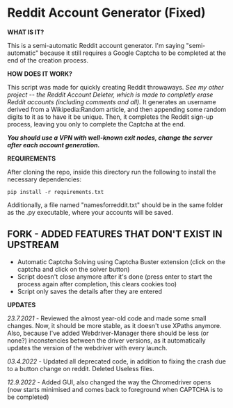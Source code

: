 # Reddit Account Generator (Fixed)
 **WHAT IS IT?**
 
 This is a semi-automatic Reddit account generator. I'm saying "semi-automatic" because it still requires a Google Captcha to be completed at the end of the creation process.

 **HOW DOES IT WORK?**
 
 This script was made for quickly creating Reddit throwaways. _See my other project -- the Reddit Account Deleter, which is made to completly erase Reddit accounts (including comments and all)._
 It generates an username derived from a Wikipedia:Random article, and then appending some random digits to it as to have it be unique. Then, it completes the Reddit sign-up process, leaving you only to complete the Captcha at the end.

   _**You should use a VPN with well-known exit nodes, change the server after each account generation.**_
 
 **REQUIREMENTS**

 After cloning the repo, inside this directory run the following to install the necessary dependencies:

 ```console
 pip install -r requirements.txt
 ```

 Additionally, a file named "namesforreddit.txt" should be in the same folder as the .py executable, where your accounts will be saved.

 ## FORK - ADDED FEATURES THAT DON'T EXIST IN UPSTREAM
- Automatic Captcha Solving using Captcha Buster extension (click on the captcha and click on the solver button)
- Script doesn't close anymore after it's done (press enter to start the process again after completion, this clears cookies too)
- Script only saves the details after they are entered
 
 **UPDATES**
 
_23.7.2021_ - 
 Reviewed the almost year-old code and made some small changes. Now, it should be more stable, as it doesn't use XPaths anymore.
 Also, because I've added Webdriver-Manager there should be less (or none?) inconstencies between the driver versions, as it automatically updates the version of the webdriver with every launch.
 
 _03.4.2022_ - 
 Updated all deprecated code, in addition to fixing the crash due to a button change on reddit. Deleted Useless files.

_12.9.2022_ -
 Added GUI, also changed the way the Chromedriver opens (now starts minimised and comes back to foreground when CAPTCHA is to be completed)
